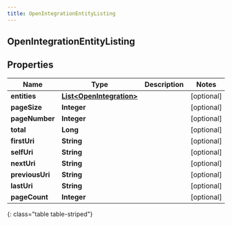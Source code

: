 ```yaml
---
title: OpenIntegrationEntityListing
---
```


## OpenIntegrationEntityListing

## Properties

| Name            | Type                                                                       | Description | Notes      |
| --------------- | -------------------------------------------------------------------------- | ----------- | ---------- |
| **entities**    | <!----><!---->[**List&lt;OpenIntegration&gt;**](OpenIntegration.md)<!----> |             | [optional] |
| **pageSize**    | <!----><!---->**Integer**<!---->                                           |             | [optional] |
| **pageNumber**  | <!----><!---->**Integer**<!---->                                           |             | [optional] |
| **total**       | <!----><!---->**Long**<!---->                                              |             | [optional] |
| **firstUri**    | <!----><!---->**String**<!---->                                            |             | [optional] |
| **selfUri**     | <!----><!---->**String**<!---->                                            |             | [optional] |
| **nextUri**     | <!----><!---->**String**<!---->                                            |             | [optional] |
| **previousUri** | <!----><!---->**String**<!---->                                            |             | [optional] |
| **lastUri**     | <!----><!---->**String**<!---->                                            |             | [optional] |
| **pageCount**   | <!----><!---->**Integer**<!---->                                           |             | [optional] |

{: class="table table-striped"}
